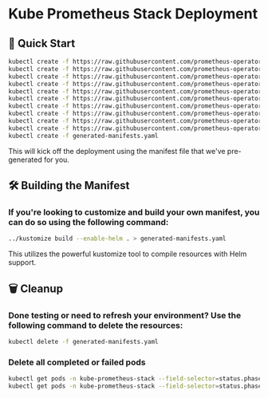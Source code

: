 # Kube Prometheus Stack Deployment 

## 🚀 Quick Start
```sh
kubectl create -f https://raw.githubusercontent.com/prometheus-operator/prometheus-operator/v0.68.0/example/prometheus-operator-crd/monitoring.coreos.com_alertmanagerconfigs.yaml
kubectl create -f https://raw.githubusercontent.com/prometheus-operator/prometheus-operator/v0.68.0/example/prometheus-operator-crd/monitoring.coreos.com_alertmanagers.yaml
kubectl create -f https://raw.githubusercontent.com/prometheus-operator/prometheus-operator/v0.68.0/example/prometheus-operator-crd/monitoring.coreos.com_podmonitors.yaml
kubectl create -f https://raw.githubusercontent.com/prometheus-operator/prometheus-operator/v0.68.0/example/prometheus-operator-crd/monitoring.coreos.com_probes.yaml
kubectl create -f https://raw.githubusercontent.com/prometheus-operator/prometheus-operator/v0.68.0/example/prometheus-operator-crd/monitoring.coreos.com_prometheusagents.yaml
kubectl create -f https://raw.githubusercontent.com/prometheus-operator/prometheus-operator/v0.68.0/example/prometheus-operator-crd/monitoring.coreos.com_prometheuses.yaml
kubectl create -f https://raw.githubusercontent.com/prometheus-operator/prometheus-operator/v0.68.0/example/prometheus-operator-crd/monitoring.coreos.com_prometheusrules.yaml
kubectl create -f https://raw.githubusercontent.com/prometheus-operator/prometheus-operator/v0.68.0/example/prometheus-operator-crd/monitoring.coreos.com_scrapeconfigs.yaml
kubectl create -f https://raw.githubusercontent.com/prometheus-operator/prometheus-operator/v0.68.0/example/prometheus-operator-crd/monitoring.coreos.com_servicemonitors.yaml
kubectl create -f https://raw.githubusercontent.com/prometheus-operator/prometheus-operator/v0.68.0/example/prometheus-operator-crd/monitoring.coreos.com_thanosrulers.yaml
kubectl create -f generated-manifests.yaml
```
This will kick off the deployment using the manifest file that we've pre-generated for you.



## 🛠️ Building the Manifest
### If you're looking to customize and build your own manifest, you can do so using the following command:
```sh
../kustomize build --enable-helm . > generated-manifests.yaml
```
This utilizes the powerful kustomize tool to compile resources with Helm support.



## 🗑️ Cleanup 
### Done testing or need to refresh your environment? Use the following command to delete the resources:
```sh
kubectl delete -f generated-manifests.yaml
```

### Delete all completed or failed pods
```sh
kubectl get pods -n kube-prometheus-stack --field-selector=status.phase=Succeeded -o jsonpath='{.items[*].metadata.name}' | xargs kubectl delete pod -n kube-prometheus-stack
kubectl get pods -n kube-prometheus-stack --field-selector=status.phase=Failed -o jsonpath='{.items[*].metadata.name}' | xargs kubectl delete pod -n kube-prometheus-stack
```